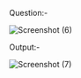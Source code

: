 Question:-

![Screenshot (6)](https://github.com/ak2521/Java-Basic/assets/93378378/4b84f919-caa2-41ea-8a7c-2e67c72d8051)


Output:-

![Screenshot (7)](https://github.com/ak2521/Java-Basic/assets/93378378/7da5d57d-79f4-4db2-8299-0105be7a4547)
